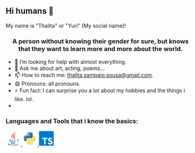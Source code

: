 ## Hi humans 👋
My name is "Thalita" or "Yuri" (My social name)!
<h3 align="center">A person without knowing their gender for sure, but knows that they want to learn more and more about the world.</h3>

- 🤔 I’m looking for help with almost everything.
- 💬 Ask me about art, acting, poems...
- 📫 How to reach me: thalita.sampaio.sousa@gmail.com.
- 😄 Pronouns: all pronouns.
- ⚡ Fun fact: I can surprise you a lot about my hobbies and the things i like. lol.
- 
<p align="left">
</p>

<h3 align="left">Languages and Tools that i know the basics:</h3>
<p align="left"> <a href="https://www.java.com" target="_blank" rel="noreferrer"> <img src="https://raw.githubusercontent.com/devicons/devicon/master/icons/java/java-original.svg" alt="java" width="40" height="40"/> </a> <a href="https://www.python.org" target="_blank" rel="noreferrer"> <img src="https://raw.githubusercontent.com/devicons/devicon/master/icons/python/python-original.svg" alt="python" width="40" height="40"/> </a> <a href="https://www.typescriptlang.org/" target="_blank" rel="noreferrer"> <img src="https://raw.githubusercontent.com/devicons/devicon/master/icons/typescript/typescript-original.svg" alt="typescript" width="40" height="40"/> </a> </p>
